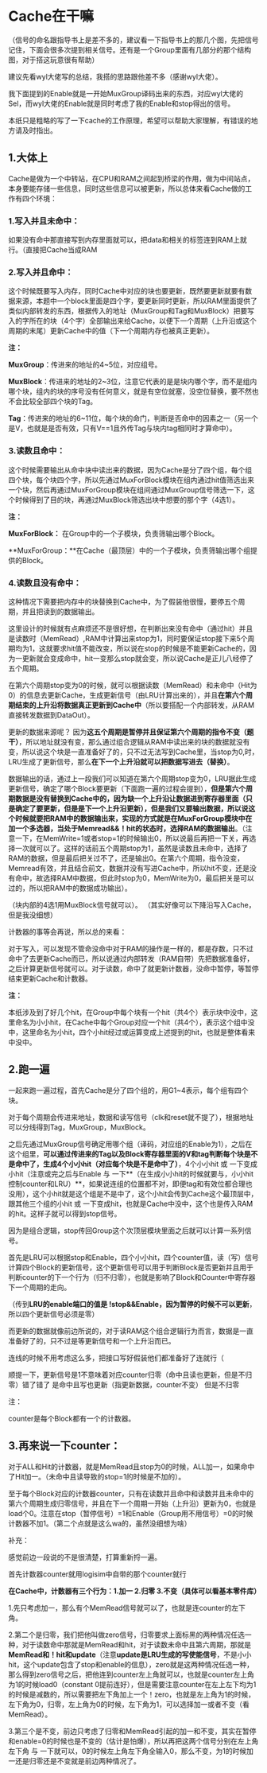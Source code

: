 # Cache在干嘛

（信号的命名跟指导书上是差不多的，建议看一下指导书上的那几个图，先把信号记住，下面会很多次提到相关信号。还有是一个Group里面有几部分的那个结构图，对于搭这玩意很有帮助）

建议先看wyl大佬写的总结，我搭的思路跟他差不多（感谢wyl大佬）。

我下面提到的Enable就是一开始MuxGroup译码出来的东西，对应wyl大佬的Sel，而wyl大佬的Enable就是同时考虑了我的Enable和stop得出的信号。

本纸只是粗略的写了一下cache的工作原理，希望可以帮助大家理解，有错误的地方请及时指出。

## 1.大体上

 Cache是做为一个中转站，在CPU和RAM之间起到桥梁的作用，做为中间站点，本身要能存储一些信息，同时这些信息可以被更新，所以总体来看Cache做的工作有四个环境：

### 1.写入并且未命中：

 如果没有命中那直接写到内存里面就可以，把data和相关的标签连到RAM上就行。（直接把Cache当成RAM

### 2.写入并且命中：

 这个时候既要写入内存，同时Cache中对应的块也要更新，既然要更新就要有数据来源，本题中一个block里面是四个字，要更新同时更新，所以RAM里面提供了类似内部转发的东西，根据传入的地址（MuxGroup和Tag和MuxBlock）把要写入的字所在的块（4个字）全部输出来给Cache，以便下一个周期（上升沿或这个周期的末尾）更新Cache中的值（下一个周期内存也被真正更新）。

**注：**

**MuxGroup**：传进来的地址的4~5位，对应组号。

**MuxBlock**：传进来的地址的2~3位，注意它代表的是是块内哪个字，而不是组内哪个块，组内的块的序号没有任何意义，就是有空位就塞，没空位替换，要不然也不会比较全部四个块的Tag。

**Tag**：传进来的地址的6~11位，每个块的命门，判断是否命中的因素之一（另一个是V，也就是是否有效，只有V==1且外传Tag与块内tag相同时才算命中）。

### 3.读数且命中：

 这个时候需要输出从命中块中读出来的数据，因为Cache是分了四个组，每个组四个块，每个块四个字，所以先通过MuxForBlock模块在组内通过hit值筛选出来一个块，然后再通过MuxForGroup模块在组间通过MuxGroup信号筛选一下，这个时候得到了目的块，再通过MuxBlock筛选出块中想要的那个字（4选1）。

**注：**

**MuxForBlock：** 在Group中的一个子模块，负责筛输出哪个Block。

**MuxForGroup：**在Cache（最顶层）中的一个子模块，负责筛输出哪个组提供的Block。

### 4.读数且没有命中：

 这种情况下需要把内存中的块替换到Cache中，为了假装他很慢，要停五个周期，并且把读到的数据输出。

 这里设计的时候就有点麻烦还不是很好想，在判断出来没有命中（通过hit）并且是读数时（MemRead）,RAM中计算出来stop为1，同时要保证stop接下来5个周期均为1，这就要求hit值不能改变，所以说在stop的时候是不能更新Cache的，因为一更新就会变成命中，hit一变那么stop就会变，所以说Cache是正儿八经停了五个周期。

 在第六个周期stop变为0的时候，就可以根据读数（MemRead）和未命中（Hit为0）的信息去更新Cache，生成更新信号（由LRU计算出来的），并且**在第六个周期结束的上升沿将数据真正更新到Cache中**（所以要搭配一个内部转发，从RAM直接转发数据到DataOut）。

 更新的数据来源呢？ 因为**这五个周期是暂停并且保证第六个周期的指令不变（题干）**，所以地址就没有变，那么通过组合逻辑从RAM中读出来的块的数据就没有变，所以说这个块是一直准备好了的，只不过无法写到Cache里，当stop为0,时，LRU生成了更新信号，那么**在下一个上升沿就可以把数据写进去（替换）**。

 数据输出的话，通过上一段我们可以知道在第六个周期stop变为0，LRU据此生成更新信号，确定了哪个Block要更新（下面跑一遍的过程会提到），**但是第六个周期数据是没有替换到Cache中的，因为缺一个上升沿让数据进到寄存器里面（只是确定了要更新，但是是下一个上升沿更新），但是我们又要输出数据，所以说这个时候就要把RAM中的数据输出来，实现的方式就是在MuxForGroup模块中在加一个多选器，当处于Memread&&！hit的状态时，选择RAM的数据输出**。（注意一下，在MemWrite=1或者stop=1的时候输出0，所以说最后再把一下关，再选择一次就可以了。这样的话前五个周期stop为1，虽然是读数且未命中，选择了RAM的数据，但是最后把关过不了，还是输出0。在第六个周期，指令没变，Memread有效，并且结合前文，数据并没有写进Cache中，所以hit不变，还是没有命中，故选择RAM中数据，但此时stop为0，MemWrite为0，最后把关是可以过的，所以把RAM中的数据成功输出）。

（块内部的4选1用MuxBlock信号就可以）。
（其实好像可以下降沿写入Cache，但是我没细想）

 计数器的事等会再说，所以总的来看：

 对于写入，可以发现不管命没命中对于RAM的操作是一样的，都是存数，只不过命中了去更新Cache而已，所以说通过内部转发（RAM自带）先把数据准备好，之后计算更新信号就可以。对于读数，命中了就更新计数器，没命中暂停，等暂停结束更新Cache和计数器。

**注：**

本纸涉及到了好几个hit，在Group中每个块有一个hit（共4个）表示块中没中，这里命名为小小hit，在Cache中每个Group对应一个hit（共4个），表示这个组中没中，这里命名为小hit，四个小hit经过或运算变成上述提到的hit，也就是整体看来中没中。

## 2.跑一遍

 一起来跑一遍过程，首先Cache是分了四个组的，用G1~4表示，每个组有四个块。

 对于每个周期会传进来地址，数据和读写信号（clk和reset就不提了），根据地址可以分线得到Tag，MuxGroup，MuxBlock。

 之后先通过MuxGroup信号确定用哪个组（译码，对应组的Enable为1），之后在这个组里，**可以通过传进来的Tag以及Block寄存器里面的V和tag判断每个块是不是命中了，生成4个小小hit（对应每个块是不是命中了）**，4个小小hit 或 一下变成小hit（注意或完之后与Enable 与 一下**（在生成小小hit的时候就要与，小小hit控制counter和LRU）**，如果说连组的位置都不对，即便tag和有效位都合理也没用），这个小hit就是这个组是不是中了，这个小hit会传到Cache这个最顶层中，跟其他三个组的小hit 或 一下变成hit，也就是Cache中没中，这个也是传入RAM的hit。这样子就可以得到stop信号。

 因为是组合逻辑，stop传回Group这个次顶层模块里面之后就可以计算一系列信号。

 首先是LRU可以根据stop和Enable，四个小小hit，四个counter值，读（写）信号计算四个Block的更新信号，这个更新信号可以用于判断Block是否更新并且用于判断counter的下一个行为（归不归零），也就是影响了Block和Counter中寄存器下一个周期的走向。

（传到**LRU的enable端口的值是 !stop&&Enable，因为暂停的时候不可以更新**，所以四个更新信号必须是零）

 而更新的数据就像前边所说的，对于读RAM这个组合逻辑行为而言，数据是一直准备好了的，只不过是等更新信号和一个上升沿而已。

 连线的时候不用考虑这么多，把接口写好假装他们都准备好了连就行（

 顺提一下，更新信号是1不意味着对应counter归零（命中且读也更新，但是不归零）错了错了 是命中且写也更新（指更新数据，counter不变） 但是不归零

注：

counter是每个Block都有一个的计数器。

## 3.再来说一下counter：

 对于ALL和Hit的计数器，就是MemRead且stop为0的时候，ALL加一，如果命中了Hit加一。（未命中且读导致的stop=1的时候是不加的）。

 至于每个Block对应的计数器counter，只有在读数并且命中和读数并且未命中的第六个周期生成归零信号，并且在下一个周期一开始（上升沿）更新为0，也就是load个0。注意在stop（暂停信号）=1和Enable（Group用不用信号）=0的时候计数器不加1。（第二个点就是这么wa的，虽然没细想为啥）

补充：

感觉前边一段说的不是很清楚，打算重新捋一遍。

首先计数器counter就用logisim中自带的那个counter就行

**在Cache中，计数器有三个行为：1.加一 2.归零 3.不变（具体可以看基本零件库）**

1.先只考虑加一，那么有个MemRead信号就可以了，也就是连counter的左下角。

2.第二个是归零，我们把他叫做zero信号，归零要求上面标黑的两种情况任选一种，对于读数命中那就是MemRead和hit，对于读数未命中且第六周期，那就是**MemRead和！hit和update**（注意**update是LRU生成的写使能信号**，不是小小hit，这个update包含了stop和enable的信息），zero就是这两种情况任选一种，那么得到zero信号之后，把他连到counter左上角就可以，也就是counter左上角为1的时候load0（constant 0提前连好），但是需要注意counter在左上左下均为1的时候是减数的，所以需要把左下角加上一个！zero，也就是左上角为1的时候，左下角为0，归零，左上角为0的时候，左下角为1，可以选择加一或者不变（看MemRead）。

3.第三个是不变，前边只考虑了归零和MemRead引起的加一和不变，其实在暂停和enable=0的时候也是不变的（估计是怕爆），所以再把这两个信号分别在左上角左下角 与 一下就可以，0的时候左上角左下角全输入0，那么不变，为1的时候加一还是归零还是不变就是前边两种情况了。
